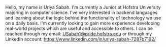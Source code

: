 Hello, my name is Uriya Sabah. I'm currently a Junior at Hofstra University majoring in computer science. I've very interested in backend languages and learning
about the logic behind the functionality of technology we use on a daily basis. I'm currently looking to gain more experience developing real-world projects which
are useful and accessible to others.
I can be reached through my email: USabah1@pride.hofstra.edu
or through my LinkedIn account: https://www.linkedin.com/in/uriya-sabah-7287b7192/

<!---
USabah/USabah is a ✨ special ✨ repository because its `README.md` (this file) appears on your GitHub profile.
You can click the Preview link to take a look at your changes.
--->
